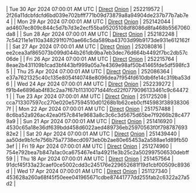 | Tue 30 Apr 2024 07:00:01 AM UTC | [Direct](https://oshi.at/ZESe) [Onion](http://5ety7tpkim5me6eszuwcje7bmy25pbtrjtue7zkqqgziljwqy3rrikqd.onion/ZESe) | 252219572 | 2f26a11dcbfdcfd6bd039e702bfff771b09d73879a8a94904de237b77b7ab7e4 | 
| Mon 29 Apr 2024 07:00:01 AM UTC | [Direct](https://oshi.at/jDVx) [Onion](http://5ety7tpkim5me6eszuwcje7bmy25pbtrjtue7zkqqgziljwqy3rrikqd.onion/jDVx) | 252142044 | ad4607ec809c844c5d7b7d3e2ecf55ba95205108df8086d8fa468b5567060da8 | 
| Sun 28 Apr 2024 07:00:01 AM UTC | [Direct](https://oshi.at/tNfD) [Onion](http://5ety7tpkim5me6eszuwcje7bmy25pbtrjtue7zkqqgziljwqy3rrikqd.onion/tNfD) | 252182248 | 7c54211e1e110a348291f07f0ae66c5da589ba43703d99b9173de931e612162f | 
| Sat 27 Apr 2024 07:00:01 AM UTC | [Direct](https://oshi.at/hHDx) [Onion](http://5ety7tpkim5me6eszuwcje7bmy25pbtrjtue7zkqqgziljwqy3rrikqd.onion/hHDx) | 252080816 | ee2cea3af865073b099d044b261db9ba7eb3dec76d664b4492f7bc2db57c06de | 
| Fri 26 Apr 2024 07:00:01 AM UTC | [Direct](https://oshi.at/szoZ) [Onion](http://5ety7tpkim5me6eszuwcje7bmy25pbtrjtue7zkqqgziljwqy3rrikqd.onion/szoZ) | 252215764 | 8eae2b431109b1cad3bf443bf999a05a7e4369e98af50b41465fde5df598fc35 | 
| Thu 25 Apr 2024 07:00:01 AM UTC | [Direct](https://oshi.at/AtMq) [Onion](http://5ety7tpkim5me6eszuwcje7bmy25pbtrjtue7zkqqgziljwqy3rrikqd.onion/AtMq) | 252086364 | e37a7621325c40c135e8054f40748e8096dea7f954fd610db6fe14c319ba53d6 | 
| Wed 24 Apr 2024 07:00:01 AM UTC | [Direct](https://oshi.at/rwRE) [Onion](http://5ety7tpkim5me6eszuwcje7bmy25pbtrjtue7zkqqgziljwqy3rrikqd.onion/rwRE) | 252239272 | f91b4e6896ab4f83c2aa7f67b11310071d44fcd22f0779096133461c9c644721 | 
| Tue 23 Apr 2024 07:00:01 AM UTC | [Direct](https://oshi.at/nquV) [Onion](http://5ety7tpkim5me6eszuwcje7bmy25pbtrjtue7zkqqgziljwqy3rrikqd.onion/nquV) | 251725208 | cca713307597cc270e020e57594510d01268b1b62ceb0cff45983f389383067f | 
| Mon 22 Apr 2024 07:00:01 AM UTC | [Direct](https://oshi.at/NxEu) [Onion](http://5ety7tpkim5me6eszuwcje7bmy25pbtrjtue7zkqqgziljwqy3rrikqd.onion/NxEu) | 251757488 | 8c6ba52a926ac42ea0f57c841e9683a8c3c6c3d5675d65be7f9266b28c4779a9 | 
| Sun 21 Apr 2024 07:00:01 AM UTC | [Direct](https://oshi.at/cPDj) [Onion](http://5ety7tpkim5me6eszuwcje7bmy25pbtrjtue7zkqqgziljwqy3rrikqd.onion/cPDj) | 251416920 | 4530c65a18e36df639bdd458d6022aed489736eb25970563f0f79878769382e2 | 
| Sat 20 Apr 2024 07:00:01 AM UTC | [Direct](https://oshi.at/jdFw) [Onion](http://5ety7tpkim5me6eszuwcje7bmy25pbtrjtue7zkqqgziljwqy3rrikqd.onion/jdFw) | 251439440 | aa50de9b1cfe756b75a7738ecd0973eb0b2ae80e65453a2a588ae1d89fb503ef | 
| Fri 19 Apr 2024 07:00:01 AM UTC | [Direct](https://oshi.at/jEdLB) [Onion](http://5ety7tpkim5me6eszuwcje7bmy25pbtrjtue7zkqqgziljwqy3rrikqd.onion/jEdLB) | 251274960 | 754e792bea7b847a1ac0ca675467e41a49211e3b25c2a502997506530debff59 | 
| Thu 18 Apr 2024 07:00:01 AM UTC | [Direct](https://oshi.at/zsZM) [Onion](http://5ety7tpkim5me6eszuwcje7bmy25pbtrjtue7zkqqgziljwqy3rrikqd.onion/zsZM) | 251457564 | 91dcf45f33a23caef0ce5002cdd3c245176e229652681f19d1cbf00509c8936d | 
| Wed 17 Apr 2024 07:00:01 AM UTC | [Direct](https://oshi.at/Lfwt) [Onion](http://5ety7tpkim5me6eszuwcje7bmy25pbtrjtue7zkqqgziljwqy3rrikqd.onion/Lfwt) | 251127340 | 453628a260a68f45f50eee041965671cdbe87441777dd255fab2c6322a27a5d2 | 
